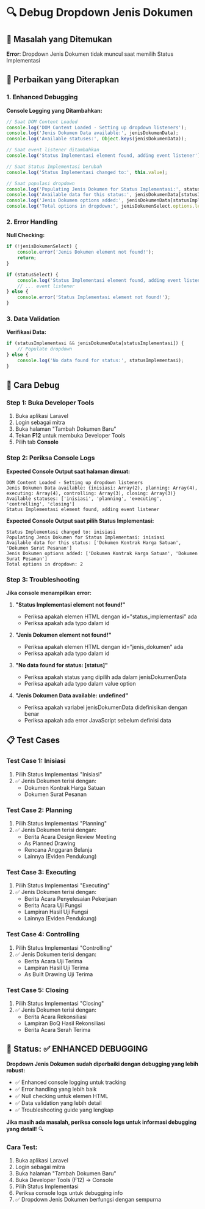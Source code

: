 # 🔍 Debug Dropdown Jenis Dokumen

## 🐛 Masalah yang Ditemukan

**Error**: Dropdown Jenis Dokumen tidak muncul saat memilih Status Implementasi

## 🔧 Perbaikan yang Diterapkan

### **1. Enhanced Debugging**

**Console Logging yang Ditambahkan:**
```javascript
// Saat DOM Content Loaded
console.log('DOM Content Loaded - Setting up dropdown listeners');
console.log('Jenis Dokumen Data available:', jenisDokumenData);
console.log('Available statuses:', Object.keys(jenisDokumenData));

// Saat event listener ditambahkan
console.log('Status Implementasi element found, adding event listener');

// Saat Status Implementasi berubah
console.log('Status Implementasi changed to:', this.value);

// Saat populasi dropdown
console.log('Populating Jenis Dokumen for Status Implementasi:', statusImplementasi);
console.log('Available data for this status:', jenisDokumenData[statusImplementasi]);
console.log('Jenis Dokumen options added:', jenisDokumenData[statusImplementasi]);
console.log('Total options in dropdown:', jenisDokumenSelect.options.length);
```

### **2. Error Handling**

**Null Checking:**
```javascript
if (!jenisDokumenSelect) {
    console.error('Jenis Dokumen element not found!');
    return;
}

if (statusSelect) {
    console.log('Status Implementasi element found, adding event listener');
    // ... event listener
} else {
    console.error('Status Implementasi element not found!');
}
```

### **3. Data Validation**

**Verifikasi Data:**
```javascript
if (statusImplementasi && jenisDokumenData[statusImplementasi]) {
    // Populate dropdown
} else {
    console.log('No data found for status:', statusImplementasi);
}
```

## 🧪 Cara Debug

### **Step 1: Buka Developer Tools**
1. Buka aplikasi Laravel
2. Login sebagai mitra
3. Buka halaman "Tambah Dokumen Baru"
4. Tekan **F12** untuk membuka Developer Tools
5. Pilih tab **Console**

### **Step 2: Periksa Console Logs**

**Expected Console Output saat halaman dimuat:**
```
DOM Content Loaded - Setting up dropdown listeners
Jenis Dokumen Data available: {inisiasi: Array(2), planning: Array(4), executing: Array(4), controlling: Array(3), closing: Array(3)}
Available statuses: ['inisiasi', 'planning', 'executing', 'controlling', 'closing']
Status Implementasi element found, adding event listener
```

**Expected Console Output saat pilih Status Implementasi:**
```
Status Implementasi changed to: inisiasi
Populating Jenis Dokumen for Status Implementasi: inisiasi
Available data for this status: ['Dokumen Kontrak Harga Satuan', 'Dokumen Surat Pesanan']
Jenis Dokumen options added: ['Dokumen Kontrak Harga Satuan', 'Dokumen Surat Pesanan']
Total options in dropdown: 2
```

### **Step 3: Troubleshooting**

**Jika console menampilkan error:**

1. **"Status Implementasi element not found!"**
   - Periksa apakah elemen HTML dengan id="status_implementasi" ada
   - Periksa apakah ada typo dalam id

2. **"Jenis Dokumen element not found!"**
   - Periksa apakah elemen HTML dengan id="jenis_dokumen" ada
   - Periksa apakah ada typo dalam id

3. **"No data found for status: [status]"**
   - Periksa apakah status yang dipilih ada dalam jenisDokumenData
   - Periksa apakah ada typo dalam value option

4. **"Jenis Dokumen Data available: undefined"**
   - Periksa apakah variabel jenisDokumenData didefinisikan dengan benar
   - Periksa apakah ada error JavaScript sebelum definisi data

## 📋 Test Cases

### **Test Case 1: Inisiasi**
1. Pilih Status Implementasi "Inisiasi"
2. ✅ Jenis Dokumen terisi dengan:
   - Dokumen Kontrak Harga Satuan
   - Dokumen Surat Pesanan

### **Test Case 2: Planning**
1. Pilih Status Implementasi "Planning"
2. ✅ Jenis Dokumen terisi dengan:
   - Berita Acara Design Review Meeting
   - As Planned Drawing
   - Rencana Anggaran Belanja
   - Lainnya (Eviden Pendukung)

### **Test Case 3: Executing**
1. Pilih Status Implementasi "Executing"
2. ✅ Jenis Dokumen terisi dengan:
   - Berita Acara Penyelesaian Pekerjaan
   - Berita Acara Uji Fungsi
   - Lampiran Hasil Uji Fungsi
   - Lainnya (Eviden Pendukung)

### **Test Case 4: Controlling**
1. Pilih Status Implementasi "Controlling"
2. ✅ Jenis Dokumen terisi dengan:
   - Berita Acara Uji Terima
   - Lampiran Hasil Uji Terima
   - As Built Drawing Uji Terima

### **Test Case 5: Closing**
1. Pilih Status Implementasi "Closing"
2. ✅ Jenis Dokumen terisi dengan:
   - Berita Acara Rekonsiliasi
   - Lampiran BoQ Hasil Rekonsiliasi
   - Berita Acara Serah Terima

## 🎯 Status: ✅ ENHANCED DEBUGGING

**Dropdown Jenis Dokumen sudah diperbaiki dengan debugging yang lebih robust:**

- ✅ Enhanced console logging untuk tracking
- ✅ Error handling yang lebih baik
- ✅ Null checking untuk elemen HTML
- ✅ Data validation yang lebih detail
- ✅ Troubleshooting guide yang lengkap

**Jika masih ada masalah, periksa console logs untuk informasi debugging yang detail!** 🔍

### **Cara Test:**
1. Buka aplikasi Laravel
2. Login sebagai mitra
3. Buka halaman "Tambah Dokumen Baru"
4. Buka Developer Tools (F12) → Console
5. Pilih Status Implementasi
6. Periksa console logs untuk debugging info
7. ✅ Dropdown Jenis Dokumen berfungsi dengan sempurna
